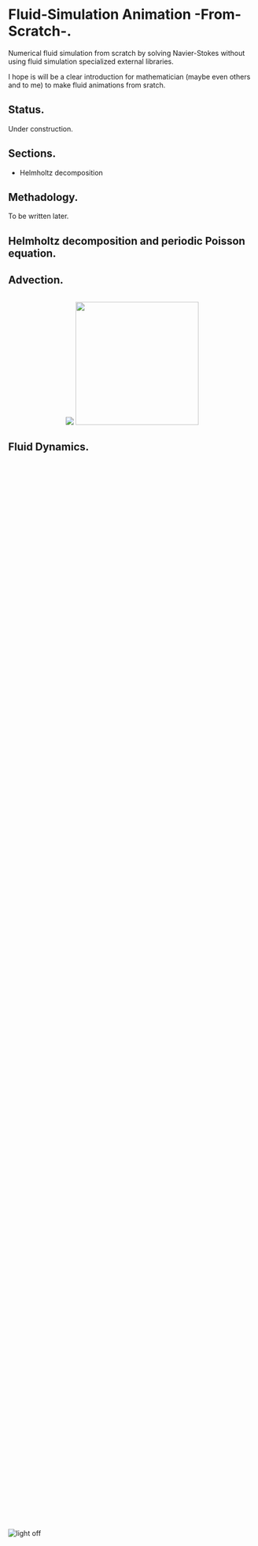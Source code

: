 # Fluid-Simulation Animation -From-Scratch-.
Numerical fluid simulation from scratch by solving Navier-Stokes without using fluid simulation specialized external libraries.

I hope is will be a clear introduction for mathematician (maybe even others and to me) to make fluid animations from sratch.

## Status.
Under construction.

## Sections.
+ Helmholtz decomposition

## Methadology.
To be written later.

## Helmholtz decomposition and periodic Poisson equation.


## Advection.

<style>
 .lights_off {
  position:absolute;
  max-width: 8%;
  min-width: none;
  bottom:20%;
  z-index:99
  right: -10px;

}
 </style>
 
<div class="controls">
  <center>
    <img src = "https://imgur.com/qVx7Qx4.gif" id = "rcorners"  alt="">
  </center>
  
  <img src="https://imgur.com/o3fsWgP.png" class="lights_off" alt="light off"> 
</div>


<p align="center">
  <image src="https://imgur.com/qVx7Qx4.gif"> <image src="https://imgur.com/o3fsWgP.png" width=250px>
</p>


## Fluid Dynamics.
